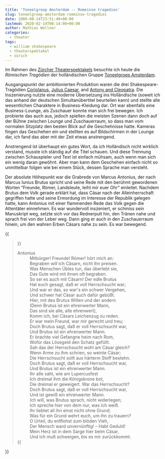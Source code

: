 ```yaml
---
title: 'Toneelgroep Amsterdam -- Romeinse tragedies'
slug: toneelgroep-amsterdam-romeinse-tragedies
date: 2009-08-14T23:51:40+00:00
lastmod: 2020-02-14T00:14:08+00:00
author: Mathias Wellner
categories:
  - theater
tags:
  - william shakespeare
  - theaterspektakel
  - zürich
---
```

Im Rahmen des [Zürcher Theaterspektakels](http://www.theaterspektakel.ch/) besuchte ich heute die _Römischen Tragödien_ der holländischen Gruppe [Toneelgroep Amsterdam](http://www.toneelgroepamsterdam.nl).
<!--more-->

Ausgangspunkt der ambitionierten Produktion waren die drei Shakespeare-Tragödien [Coriolanus](http://en.wikipedia.org/wiki/Coriolanus_(play)), [Julius Caesar](http://en.wikipedia.org/wiki/Julius_Caesar_%28play%29), and [Antony and Cleopatra](http://en.wikipedia.org/wiki/Antony_and_Cleopatra). Die Inszenierung nutzte eine moderne Übersetzung ins Holländische (soweit ich das anhand der deutschen Simultanübertitel beurteilen kann) und stellte alle wesentlichen Charaktere in Business-Kleidung dar. Ort war ebenfalls eine Business-Lounge, als Zuschauer konnte man sich frei bewegen. Ich probierte das auch aus, jedoch spielten die meisten Szenen dann doch auf der Bühne zwischen Lounge und Zuschauerraum, so dass man vom normalen Sitzplatz den besten Blick auf die Geschehnisse hatte. Kameras fingen das Geschehen ein und stellten es auf Bildschirmen in der Lounge dar, ich fand das aber mit der Zeit etwas anstrengend.

Anstrengend ist überhaupt ein gutes Wort, da ich Holländisch nicht wirklich verstand, musste ich ständig auf die Titel schauen. Und diese Trennung zwischen Schauspieler und Text ist einfach mühsam, auch wenn man sich ein wenig daran gewöhnt. Aber man kann dem Geschehen einfach nicht so unmittelbar folgen wie bei einem Stück, dessen Sprache man versteht.

Der absolute Höhepunkt war die Grabrede von Marcus Antonius, der nach Marcus Iunius Brutus spricht und seine Rede mit den berühmt gewordenen Worten &#8220;Freunde, Römer, Landsleute, leiht mir euer Ohr&#8221; einleitet. Nachdem Brutus dem Volk gerade erklärt hat, dass Cäsar nach der Alleinherrschaft gegriffen hatte und seine Ermordung im Interesse der Republik gelegen hatte, kann Antonius mit einer flammenden Rede das Volk gegen die Attentäter einnehmen. Es war wundervoll inszeniert, er schmiss sein Manuskript weg, setzte sich vor das Rednerpult hin, den Tränen nahe und sprach frei von der Leber weg. Dann ging er auch in den Zuschauerraum hinein, um den wahren Erben Cäsars nahe zu sein. Es war bewegend.

{{<blockquote cite="August Wilhelm von Schlegel">}}
<dl>
<dt>Antonius</dt>
<dd>Mitbürger! Freunde! Römer! hört mich an:<br>
Begraben will ich Cäsarn, nicht ihn preisen.<br>
Was Menschen Übles tun, das überlebt sie,  <br>
Das Gute wird mit ihnen oft begraben.  <br>
So sei es auch mit Cäsarn! Der edle Brutus  <br>
Hat euch gesagt, daß er voll Herrschsucht war;  <br>
Und war er das, so war's ein schwer Vergehen,  <br>
Und schwer hat Cäsar auch dafür gebüßt.  <br>
Hier, mit des Brutus Willen und der andern  <br>
(Denn Brutus ist ein ehrenwerter Mann,  <br>
Das sind sie alle, alle ehrenwert),  <br>
Komm ich, bei Cäsars Leichenzug zu reden.  <br>
Er war mein Freund, war mir gerecht und treu;  <br>
Doch Brutus sagt, daß er voll Herrschsucht war,  <br>
Und Brutus ist ein ehrenwerter Mann.  <br>
Er brachte viel Gefangne heim nach Rom,  <br>
Wofür das Lösegeld den Schatz gefüllt.  <br>
Sah das der Herrschsucht wohl am Cäsar gleich?  <br>
Wenn Arme zu ihm schrien, so weinte Cäsar;  <br>
Die Herrschsucht sollt aus härterm Stoff bestehn.  <br>
Doch Brutus sagt, daß er voll Herrschsucht war,  <br>
Und Brutus ist ein ehrenwerter Mann.  <br>
Ihr alle saht, wie am Lupercusfest  <br>
Ich dreimal ihm die Königskrone bot,  <br>
Die dreimal er geweigert. War das Herrschsucht?  <br>
Doch Brutus sagt, daß er voll Herrschsucht war,  <br>
Und ist gewiß ein ehrenwerter Mann.  <br>
Ich will, was Brutus sprach, nicht widerlegen;  <br>
Ich spreche hier von dem nur, was ich weiß.  <br>
Ihr liebtet all ihn einst nicht ohne Grund;  <br>
Was für ein Grund wehrt euch, um ihn zu trauern?  <br>
O Urteil, du entflohst zum blöden Vieh,  <br>
Der Mensch ward unvernünftig! &#8211; Habt Geduld!  <br>
Mein Herz ist in dem Sarge hier beim Cäsar,  <br>
Und ich muß schweigen, bis es mir zurückkommt.<br>
</dd>
{{</blockquote>}}